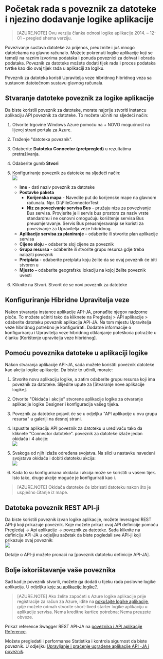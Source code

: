 <properties
    pageTitle="Pomoću poveznika datoteka u aplikacijama logike | Aplikacije servisa za Microsoft Azure"
    description="Kako stvoriti i konfigurirati poveznik za datoteku ili API aplikacije i koristiti u aplikaciji logike u aplikacije servisa za Azure"
    authors="rajeshramabathiran"
    manager="erikre"
    editor=""
    services="logic-apps"
    documentationCenter=""/>

<tags
    ms.service="logic-apps"
    ms.workload="integration"
    ms.tgt_pltfrm="na"
    ms.devlang="na"
    ms.topic="article"
    ms.date="09/01/2016"
    ms.author="rajram"/>

# <a name="get-started-with-the-file-connector-and-add-it-to-your-logic-app"></a>Početak rada s poveznik za datoteke i njezino dodavanje logike aplikacije
>[AZURE.NOTE] Ovu verziju članka odnosi logike aplikacije 2014. – 12-01 – pregled shema verziju.

Povezivanje sustava datoteke za prijenos, preuzmite i još mnogo datotekama na glavno računalo. Možete pokrenuti logike aplikacije koji se temelji na raznim izvorima podataka i ponuda poveznici za dohvat i obrada podataka. Poveznik za datoteke možete dodati tijek rada i proces podataka tvrtke kao dio ovaj tijek rada u aplikaciji za logiku. 

Poveznik za datoteka koristi Upravitelja veze hibridnog hibridnog veza sa sustavom datotečnom sustavu glavnog računala.

## <a name="creating-a-file-connector-for-your-logic-app"></a>Stvaranje datoteke poveznik za logike aplikacije ##
Da biste koristili poveznik za datoteke, morate najprije stvoriti instancu aplikaciju API poveznik za datoteke. To možete učiniti na sljedeći način:

1.  Otvorite trgovine Windows Azure pomoću na + NOVO mogućnost na lijevoj strani portala za Azure.
2.  Traženje "datoteka poveznik".
3.  Odaberite **Datoteku Connector (pretpregled)** u rezultatima pretraživanja.
4.  Odaberite gumb **Stvori**
5.  Konfiguriranje poveznik za datoteke na sljedeći način:  
![][1]

    - **Ime** - dati naziv poveznik za datoteke
    - **Postavke paketa**
        - **Korijenska mapa** - Navedite put do korijenske mape na glavnom računalu. Npr. D:\FileConnectorTest
        - **Niz za povezivanje servisa Bus** – pružaju niza za povezivanje Bus servisa. Provjerite je li servis bus prostora za naziv vrste standardnu i ne osnovni omogućuju korištenje servisa Bus preusmjeravanje.  Servis Bus preusmjeravanja se koristi za povezivanje za Upravitelja veze hibridnog.
    - **Aplikacije servisa za planiranje** – odaberite ili stvorite plan aplikacije servisa
    - **Cijene sloju** – odaberite sloj cijene za poveznik
    - **Grupa resursa** - odaberite ili stvorite grupu resursa gdje treba nalaziti poveznik
    - **Pretplata** - odaberite pretplatu koju želite da se ovaj poveznik će biti stvoren u
    - **Mjesto** – odaberite geografsku lokaciju na kojoj želite poveznik uvesti

4. Kliknite na Stvori. Stvorit će se novi poveznik za datoteke

## <a name="configure-hybrid-connection-manager"></a>Konfiguriranje Hibridne Upravitelja veze ##
Nakon stvaranja instance aplikacije API-JA, pronađite njegov nadzorne ploče.  To možete učiniti tako da kliknete na Pregledaj > API aplikacije > odaberite datoteku poveznik aplikacija API-JA.  Na tom mjestu Upravitelja veze hibridnog potrebno je konfigurirati.
Dodatne informacije o konfiguriranju i Upravitelja veze hibridnog otklanjanje poteškoća potražite u članku [Korištenje upravitelja veze hibridnog].

## <a name="using-the-file-connector-in-your-logic-app"></a>Pomoću poveznika datoteke u aplikaciji logike ##
Nakon stvaranja aplikacije API-JA, sada možete koristiti poveznik datoteke kao akciju logike aplikacije. Da biste to učinili, morate:

1.  Stvorite novu aplikaciju logike, a zatim odaberite grupu resursa koji ima poveznik za datoteke. Slijedite upute za [Stvaranje nove aplikacije logike].

2.  Otvorite "Okidača i akcije" stvorene aplikacije logike za otvaranje aplikacije logike Designer i konfiguracija vašeg tijeka.

3.  Poveznik za datoteke pojavit će se u odjeljku "API aplikacije u ovu grupu resursa" u galeriji na desnoj strani.

4.  Ispustite aplikaciju API poveznik za datoteku u uređivaču tako da kliknete "Connector datoteke". poveznik za datoteke izlaže jedan okidača i 4 akcije:  
![][5]

6.  Svakoga od njih izlaže određena svojstva. Na slici u nastavku navedeni svojstava okidača i dobiti datoteku akcija:  
![][6]

7. Kada to su konfigurirana okidača i akcija može se koristiti u vašem tijek. Isto tako, druge akcije moguće je konfigurirati kao i.

> [AZURE.NOTE] Okidača datoteke će izbrisati datoteku nakon što je uspješno čitanje iz mape.

## <a name="file-connector-rest-apis"></a>Datoteka poveznik REST API-ji ##
Da biste koristili poveznik izvan logike aplikacije, možete leveraged REST API-ji koji prikazuje poveznik. Koje možete prikaz ovaj API definicije pomoću Pregledaj -> Api aplikacije -> poveznik za datoteke. Sada kliknite na definiciju API-JA u odjeljku sažetak da biste pogledali sve API-ji koji prikazuje ovaj poveznik:  
![][7]

Detalje o API-ji možete pronaći na [poveznik datoteku definicije API-JA].

## <a name="do-more-with-your-connector"></a>Bolje iskorištavanje vaše poveznika
Sad kad je poveznik stvorili, možete ga dodati u tijeku rada poslovne logike aplikacija. U odjeljku [koje su aplikacije logike?](app-service-logic-what-are-logic-apps.md).

>[AZURE.NOTE] Ako želite započeti s Azure logike aplikacije prije registracije za račun za Azure, idite na [pokušajte logike aplikacije](https://tryappservice.azure.com/?appservice=logic), gdje možete odmah stvorite short-lived starter logike aplikaciju u aplikacije servisa. Nema kreditne kartice potrebna; Nema preuzete obveze.

Prikaz reference Swagger REST API-JA na [poveznika i API aplikacije Reference](http://go.microsoft.com/fwlink/p/?LinkId=529766).

Možete pregledati i performanse Statistika i kontrola sigurnost da biste poveznik. U odjeljku [Upravljanje i praćenje ugrađene aplikacije API -JA i poveznik](app-service-logic-monitor-your-connectors.md).

<!-- Image reference -->
[1]: ./media/app-service-logic-connector-file/img1.PNG
[5]: ./media/app-service-logic-connector-file/img5.PNG
[6]: ./media/app-service-logic-connector-file/img6.PNG
[7]: ./media/app-service-logic-connector-file/img7.PNG

<!-- Links -->
[Stvorite novu aplikaciju logike]: app-service-logic-create-a-logic-app.md
[Poveznik za datoteku definicije API-JA]: https://msdn.microsoft.com/library/dn936296.aspx
[Pomoću Upravitelja veze hibridnog]: app-service-logic-hybrid-connection-manager.md
